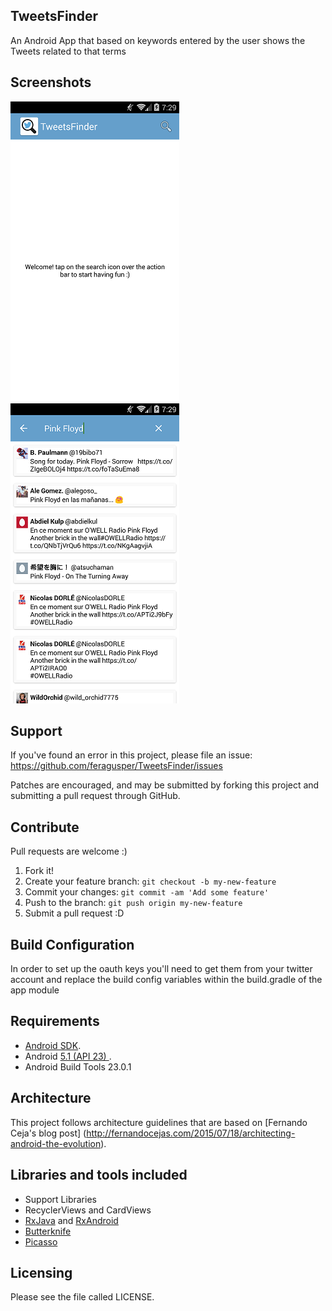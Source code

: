 TweetsFinder
-----------------
An Android App that based on keywords entered by the user shows the Tweets related to that terms

Screenshots
-----------------
![Home](/etc/home.png?raw=true)
![Search](/etc/search.png?raw=true)

Support
-----------------
If you've found an error in this project, please file an issue: https://github.com/feragusper/TweetsFinder/issues

Patches are encouraged, and may be submitted by forking this project and submitting a pull request through GitHub.

Contribute
-----------------
Pull requests are welcome :)

1. Fork it!
2. Create your feature branch: `git checkout -b my-new-feature`
3. Commit your changes: `git commit -am 'Add some feature'`
4. Push to the branch: `git push origin my-new-feature`
5. Submit a pull request :D

Build Configuration
-----------------
In order to set up the oauth keys you'll need to get them from your twitter account and replace the build config variables within the build.gradle of the app module

Requirements
-----------------
- [Android SDK](http://developer.android.com/sdk/index.html).
- Android [5.1 (API 23) ](http://developer.android.com/tools/revisions/platforms.html#5.1).
- Android Build Tools 23.0.1

Architecture
-----------------
This project follows architecture guidelines that are based on [Fernando Ceja's blog post] (http://fernandocejas.com/2015/07/18/architecting-android-the-evolution). 

Libraries and tools included
-----------------
- Support Libraries
- RecyclerViews and CardViews
- [RxJava](https://github.com/ReactiveX/RxJava) and [RxAndroid](https://github.com/ReactiveX/RxAndroid) 
- [Butterknife](https://github.com/JakeWharton/butterknife)
- [Picasso](http://square.github.io/picasso/)

Licensing
---------
Please see the file called LICENSE.